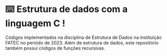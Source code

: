 # ⌨️ Estrutura de dados com a linguagem C !
Códigos implementados na disciplina de Estrutura de Dados na instituição FATEC no periódo de 2023.
Além de estrutura de dados, este repositório também possui códigos de funções recursivas.
